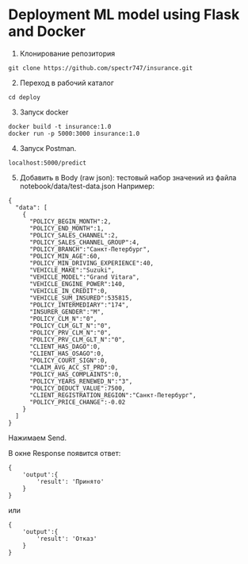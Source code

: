 # Deployment ML model using Flask and Docker

1. Клонирование репозитория
```
git clone https://github.com/spectr747/insurance.git
```
2. Переход в рабочий каталог
```
cd deploy
```
3. Запуск docker
```
docker build -t insurance:1.0 
docker run -p 5000:3000 insurance:1.0
```
4. Запуск Postman.
```
localhost:5000/predict
```
5. Добавить в Body (raw json):
тестовый набор значений из файла notebook/data/test-data.json
Например:
```
{
  "data": [
    {
      "POLICY_BEGIN_MONTH":2,
      "POLICY_END_MONTH":1,
      "POLICY_SALES_CHANNEL":2,
      "POLICY_SALES_CHANNEL_GROUP":4,
      "POLICY_BRANCH":"Санкт-Петербург",
      "POLICY_MIN_AGE":60,
      "POLICY_MIN_DRIVING_EXPERIENCE":40,
      "VEHICLE_MAKE":"Suzuki",
      "VEHICLE_MODEL":"Grand Vitara",
      "VEHICLE_ENGINE_POWER":140,
      "VEHICLE_IN_CREDIT":0,
      "VEHICLE_SUM_INSURED":535815,
      "POLICY_INTERMEDIARY":"174",
      "INSURER_GENDER":"M",
      "POLICY_CLM_N":"0",
      "POLICY_CLM_GLT_N":"0",
      "POLICY_PRV_CLM_N":"0",
      "POLICY_PRV_CLM_GLT_N":"0",
      "CLIENT_HAS_DAGO":0,
      "CLIENT_HAS_OSAGO":0,
      "POLICY_COURT_SIGN":0,
      "CLAIM_AVG_ACC_ST_PRD":0,
      "POLICY_HAS_COMPLAINTS":0,
      "POLICY_YEARS_RENEWED_N":"3",
      "POLICY_DEDUCT_VALUE":7500,
      "CLIENT_REGISTRATION_REGION":"Санкт-Петербург",
      "POLICY_PRICE_CHANGE":-0.02
    }
  ]
}
```
Нажимаем Send.

В окне Response появится ответ: 
```
{
	'output':{
		'result': 'Принято'
	}
}
```
или
```
{
	'output':{
		'result': 'Отказ'
	}
}
```
